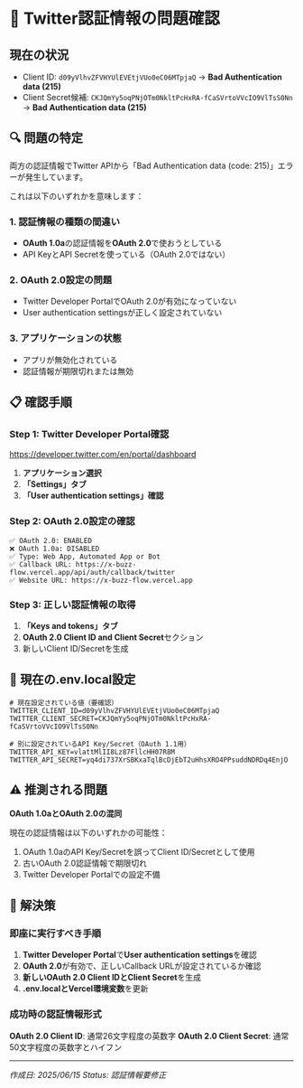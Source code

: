 # 🚨 Twitter認証情報の問題確認

## 現在の状況
- Client ID: `d09yVlhvZFVHYUlEVEtjVUo0eC06MTpjaQ` → **Bad Authentication data (215)**
- Client Secret候補: `CKJQmYy5oqPNjOTm0NkltPcHxRA-fCaSVrtoVVcIO9VlTsS0Nn` → **Bad Authentication data (215)**

## 🔍 問題の特定

両方の認証情報でTwitter APIから「Bad Authentication data (code: 215)」エラーが発生しています。

これは以下のいずれかを意味します：

### 1. 認証情報の種類の間違い
- **OAuth 1.0a**の認証情報を**OAuth 2.0**で使おうとしている
- API KeyとAPI Secretを使っている（OAuth 2.0ではない）

### 2. OAuth 2.0設定の問題
- Twitter Developer PortalでOAuth 2.0が有効になっていない
- User authentication settingsが正しく設定されていない

### 3. アプリケーションの状態
- アプリが無効化されている
- 認証情報が期限切れまたは無効

## 📋 確認手順

### Step 1: Twitter Developer Portal確認
https://developer.twitter.com/en/portal/dashboard

1. **アプリケーション選択**
2. **「Settings」タブ**
3. **「User authentication settings」確認**

### Step 2: OAuth 2.0設定の確認
```
✅ OAuth 2.0: ENABLED
❌ OAuth 1.0a: DISABLED
✅ Type: Web App, Automated App or Bot
✅ Callback URL: https://x-buzz-flow.vercel.app/api/auth/callback/twitter
✅ Website URL: https://x-buzz-flow.vercel.app
```

### Step 3: 正しい認証情報の取得
1. **「Keys and tokens」タブ**
2. **OAuth 2.0 Client ID and Client Secret**セクション
3. 新しいClient ID/Secretを生成

## 🔧 現在の.env.local設定

```env
# 現在設定されている値（要確認）
TWITTER_CLIENT_ID=d09yVlhvZFVHYUlEVEtjVUo0eC06MTpjaQ
TWITTER_CLIENT_SECRET=CKJQmYy5oqPNjOTm0NkltPcHxRA-fCaSVrtoVVcIO9VlTsS0Nn

# 別に設定されているAPI Key/Secret（OAuth 1.1用）
TWITTER_API_KEY=vlattMlII8Lz87FllcHH07R8M
TWITTER_API_SECRET=yq4di737XrSBKxaTqlBcDjEbT2uHhsXRO4PPsuddNDRDq4EnjO
```

## ⚠️ 推測される問題

**OAuth 1.0aとOAuth 2.0の混同**

現在の認証情報は以下のいずれかの可能性：
1. OAuth 1.0aのAPI Key/Secretを誤ってClient ID/Secretとして使用
2. 古いOAuth 2.0認証情報で期限切れ
3. Twitter Developer Portalでの設定不備

## 🎯 解決策

### 即座に実行すべき手順

1. **Twitter Developer Portal**で**User authentication settings**を確認
2. **OAuth 2.0**が有効で、正しいCallback URLが設定されているか確認
3. **新しいOAuth 2.0 Client IDとClient Secret**を生成
4. **.env.localとVercel環境変数**を更新

### 成功時の認証情報形式

**OAuth 2.0 Client ID**: 通常26文字程度の英数字
**OAuth 2.0 Client Secret**: 通常50文字程度の英数字とハイフン

---
*作成日: 2025/06/15*
*Status: 認証情報要修正*